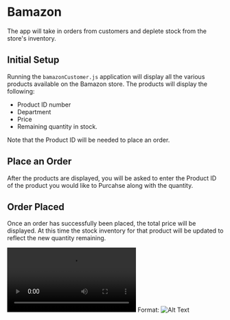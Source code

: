 # Bamazon
 The app will take in orders from customers and deplete stock from the store's inventory.

## Initial Setup
Running the `bamazonCustomer.js` application will display all the various products available on the Bamazon store.
The products will display the following:
- Product ID number
- Department
- Price
- Remaining quantity in stock.

Note that the Product ID will be needed to place an order.

## Place an Order
After the products are displayed, you will be asked to enter the Product ID of the product you would like to Purcahse along with the quantity.

## Order Placed
Once an order has successfully been placed, the total price will be displayed.
At this time the stock inventory for that product will be updated to reflect the new quantity remaining.

 ![Demo video](/assets/images/Bamazon_vid.mp4)
Format: ![Alt Text](Bamazon_vid)
